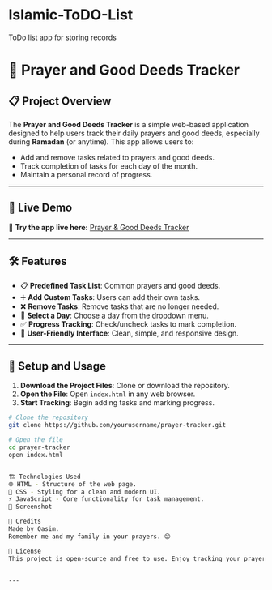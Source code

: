 # Islamic-ToDO-List
ToDo list app for storing records

# 📌 Prayer and Good Deeds Tracker

## 📋 Project Overview
The **Prayer and Good Deeds Tracker** is a simple web-based application designed to help users track their daily prayers and good deeds, especially during **Ramadan** (or anytime). This app allows users to:
- Add and remove tasks related to prayers and good deeds.
- Track completion of tasks for each day of the month.
- Maintain a personal record of progress.

---

## 🚀 Live Demo  
🎯 **Try the app live here:** [Prayer & Good Deeds Tracker](https://deviljerry.github.io/Islamic-ToDO-List/)  


---

## 🛠️ Features
- 📋 **Predefined Task List**: Common prayers and good deeds.
- ➕ **Add Custom Tasks**: Users can add their own tasks.
- ❌ **Remove Tasks**: Remove tasks that are no longer needed.
- 📆 **Select a Day**: Choose a day from the dropdown menu.
- ✅ **Progress Tracking**: Check/uncheck tasks to mark completion.
- 🎨 **User-Friendly Interface**: Clean, simple, and responsive design.

---

## 🔧 Setup and Usage
1. **Download the Project Files**: Clone or download the repository.
2. **Open the File**: Open `index.html` in any web browser.
3. **Start Tracking**: Begin adding tasks and marking progress.

```sh
# Clone the repository
git clone https://github.com/yourusername/prayer-tracker.git

# Open the file
cd prayer-tracker
open index.html


🏗️ Technologies Used
🌐 HTML - Structure of the web page.
🎨 CSS - Styling for a clean and modern UI.
⚡ JavaScript - Core functionality for task management.
📸 Screenshot

🌟 Credits
Made by Qasim.
Remember me and my family in your prayers. 😊

📜 License
This project is open-source and free to use. Enjoy tracking your prayers and good deeds!


---
